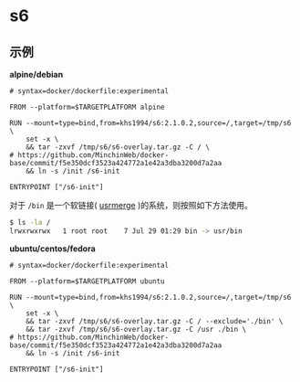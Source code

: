 # s6

## 示例

**alpine/debian**

```docker
# syntax=docker/dockerfile:experimental

FROM --platform=$TARGETPLATFORM alpine

RUN --mount=type=bind,from=khs1994/s6:2.1.0.2,source=/,target=/tmp/s6 \
    set -x \
    && tar -zxvf /tmp/s6/s6-overlay.tar.gz -C / \
# https://github.com/MinchinWeb/docker-base/commit/f5e350dcf3523a424772a1e42a3dba3200d7a2aa
    && ln -s /init /s6-init

ENTRYPOINT ["/s6-init"]
```

对于 `/bin` 是一个软链接( [usrmerge](https://wiki.debian.org/UsrMerge) )的系统，则按照如下方法使用。

```bash
$ ls -la /
lrwxrwxrwx   1 root root    7 Jul 29 01:29 bin -> usr/bin
```

**ubuntu/centos/fedora**

```docker
# syntax=docker/dockerfile:experimental

FROM --platform=$TARGETPLATFORM ubuntu

RUN --mount=type=bind,from=khs1994/s6:2.1.0.2,source=/,target=/tmp/s6 \
    set -x \
    && tar -zxvf /tmp/s6/s6-overlay.tar.gz -C / --exclude='./bin' \
    && tar -zxvf /tmp/s6/s6-overlay.tar.gz -C /usr ./bin \
# https://github.com/MinchinWeb/docker-base/commit/f5e350dcf3523a424772a1e42a3dba3200d7a2aa
    && ln -s /init /s6-init

ENTRYPOINT ["/s6-init"]
```
